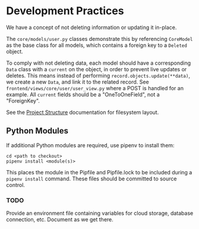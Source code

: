 # Development Practices

We have a concept of not deleting information or updating it in-place.

The `core/models/user.py` classes demonstrate this by referencing `CoreModel` as the base class for all models, which contains a foreign key to a `Deleted` object.

To comply with not deleting data, each model should have a corresponding `Data` class with a `current` on the object, in order to prevent live updates or deletes. This means instead of performing `record.objects.update(**data)`, we create a new `Data`, and link it to the related record. See `frontend/views/core/user/user_view.py` where a POST is handled for an example. All `current` fields should be a "OneToOneField", not a "ForeignKey".

See the [Project Structure](project_structure.md) documentation for filesystem layout.

## Python Modules

If additional Python modules are required, use pipenv to install them:

```shell
cd <path to checkout>
pipenv install <module(s)>
```

This places the module in the Pipfile and Pipfile.lock to be included during a `pipenv install` command. These files should be committed to source control.

### TODO

Provide an environment file containing variables for cloud storage, database connection, etc. Document as we get there.
